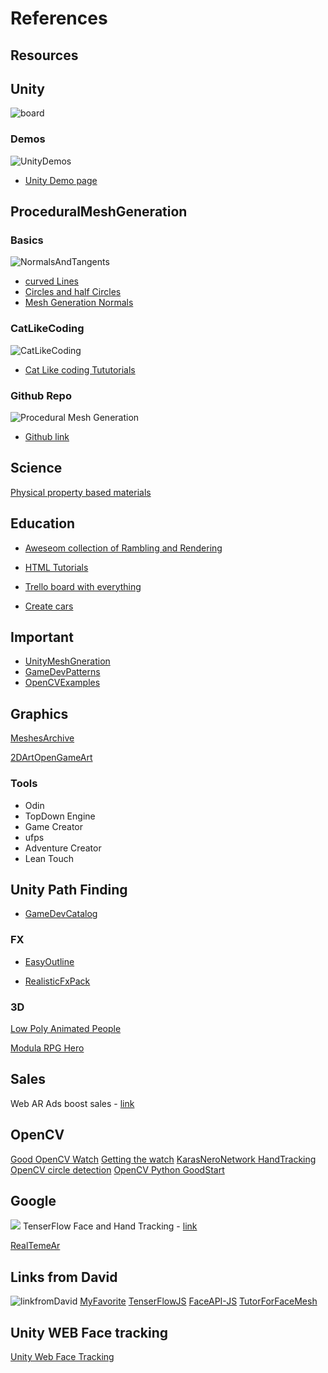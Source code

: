 # References

## Resources


## Unity 


![board](./res/TrelloBoard.png)


### Demos

![UnityDemos](./res/UnityDemos.jpg)
- [Unity Demo page](https://unity.com/demos)

## ProceduralMeshGeneration


### Basics

![NormalsAndTangents](./res/img/CubeMesh1.png)

- [curved Lines](http://www.code-spot.co.za/2020/11/10/procedural-meshes-for-lines-in-unity/)
- [Circles and half Circles](http://www.code-spot.co.za/2020/11/04/generating-meshes-procedurally-in-unity/)
- [Mesh Generation Normals](http://www.code-spot.co.za/2020/11/25/procedural-meshes-in-unity-normals-and-tangents/)

### CatLikeCoding

![CatLikeCoding](.\res\img\CatLikeCoding.png)

- [Cat Like coding Tututorials](https://catlikecoding.com/unity/tutorials/)

### Github Repo

![Procedural Mesh Generation](./res/img/ProceduralMeshGeneration.png)

- [Github link](https://github.com/Syomus/ProceduralToolkit)

## Science


[Physical property based materials](https://google.github.io/filament/Filament.md.html)

## Education

- [Aweseom collection of Rambling and Rendering](https://www.vertexfragment.com/ramblings/)

- [HTML Tutorials](https://www.raywenderlich.com/unity)

- [Trello board with everything](https://trello.com/b/Z6cDRyis/good-coding-practices-in-unity-unofficial)

- [Create cars](https://blogs.unity3d.com/2019/02/08/we-have-you-covered-with-the-measured-materials-library/)


## Important

- [UnityMeshGneration](https://github.com/mattatz/unity-teddy)
- [GameDevPatterns](http://gameprogrammingpatterns.com/contents.html)
- [OpenCVExamples](https://enoxsoftware.github.io/OpenCVForUnity/webgl_example/index.html)

## Graphics 

[MeshesArchive](https://casual-effects.com/data/)

[2DArtOpenGameArt](https://opengameart.org/)


### Tools

- Odin
- TopDown Engine
- Game Creator
- ufps
- Adventure Creator
- Lean Touch

## Unity Path Finding

- [GameDevCatalog](http://www-cs-students.stanford.edu/~amitp/gameprog.html)
 

### FX

- [EasyOutline](https://assetstore.unity.com/packages/vfx/shaders/fullscreen-camera-effects/easy-performant-outline-2d-3d-urp-hdrp-and-built-in-renderer-v3--157187)

- [RealisticFxPack](https://assetstore.unity.com/packages/vfx/particles/spells/realistic-effects-pack-4-85675)

### 3D 

[Low Poly Animated People](https://assetstore.unity.com/packages/3d/characters/humanoids/low-poly-animated-people-156748)

[Modula RPG Hero](https://assetstore.unity.com/packages/3d/characters/humanoids/fantasy/modular-rpg-hero-polyart-138600)

## Sales

Web AR Ads boost  sales - [link](https://arinsider.co/2020/09/09/how-can-brands-jumpstart-sales-with-ar-part-ii/)

## OpenCV

[Good OpenCV Watch](https://medium.com/@ravitejajnv/install-opencv-4-0-1-from-source-on-macos-for-conda-virtual-environments-to-use-sift-and-surf-5c62bb21daab)
[Getting the watch](https://pythonprogramming.net/haar-cascade-object-detection-python-opencv-tutorial/)
[KarasNeroNetwork HandTracking](https://github.com/jrobchin/Computer-Vision-Basics-with-Python-Keras-and-OpenCV)
[OpenCV circle detection](https://docs.opencv.org/3.4/d4/d70/tutorial_hough_circle.html)
[OpenCV Python GoodStart](https://pythonprogramming.net/loading-images-python-opencv-tutorial/)

## Google 
![](/Res/InstantMotionTracking.gif)
TenserFlow Face and Hand Tracking - [link](https://blog.tensorflow.org/2020/03/face-and-hand-tracking-in-browser-with-mediapipe-and-tensorflowjs.html)


[RealTemeAr](https://ai.googleblog.com/2019/03/real-time-ar-self-expression-with.html)

## Links from David

![linkfromDavid](/Res/image8.gif)
[MyFavorite](https://storage.googleapis.com/tfjs-models/demos/facemesh/index.html)
[TenserFlowJS](https://github.com/pamruta/TensorFlowJS)
[FaceAPI-JS](https://github.com/justadudewhohacks/face-api.js/)
[TutorForFaceMesh](https://www.npmjs.com/package/@tensorflow-models/facemesh) 


## Unity WEB Face tracking

[Unity Web Face Tracking](https://www.banuba.com/blog/unity-ar-foundation-face-tracking-and-banuba-face-ar-compared)

